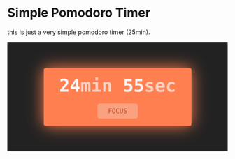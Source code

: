 # Simple Pomodoro Timer
this is just a very simple pomodoro timer (25min).
<div style="text-align: center;">
  <img src="./resources/screenshot.png" />
</div>
